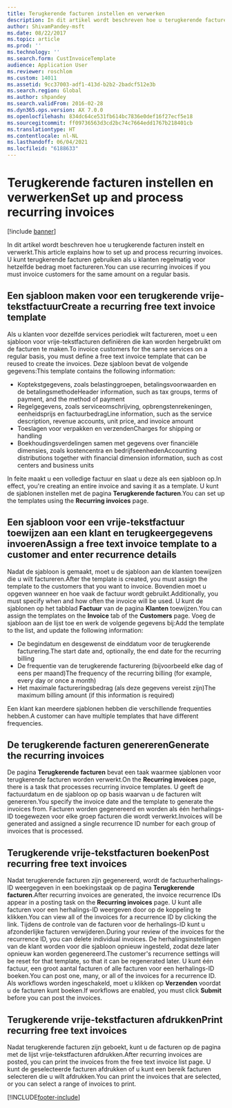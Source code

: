 ```yaml
---
title: Terugkerende facturen instellen en verwerken
description: In dit artikel wordt beschreven hoe u terugkerende facturen instelt en verwerkt. U kunt terugkerende facturen gebruiken als u klanten regelmatig voor hetzelfde bedrag moet factureren.
author: ShivamPandey-msft
ms.date: 08/22/2017
ms.topic: article
ms.prod: ''
ms.technology: ''
ms.search.form: CustInvoiceTemplate
audience: Application User
ms.reviewer: roschlom
ms.custom: 14011
ms.assetid: 9cc37003-adf1-413d-b2b2-2badcf512e3b
ms.search.region: Global
ms.author: shpandey
ms.search.validFrom: 2016-02-28
ms.dyn365.ops.version: AX 7.0.0
ms.openlocfilehash: 834dc64ce531fb614bc7836e0def16f27ecf5e18
ms.sourcegitcommit: ff09736563d3cd2bc74c7664edd1767b218401cb
ms.translationtype: HT
ms.contentlocale: nl-NL
ms.lasthandoff: 06/04/2021
ms.locfileid: "6188633"
---
```

# <a name="set-up-and-process-recurring-invoices"></a><span data-ttu-id="38c23-104">Terugkerende facturen instellen en verwerken</span><span class="sxs-lookup"><span data-stu-id="38c23-104">Set up and process recurring invoices</span></span>

[!include [banner](../includes/banner.md)]

<span data-ttu-id="38c23-105">In dit artikel wordt beschreven hoe u terugkerende facturen instelt en verwerkt.</span><span class="sxs-lookup"><span data-stu-id="38c23-105">This article explains how to set up and process recurring invoices.</span></span> <span data-ttu-id="38c23-106">U kunt terugkerende facturen gebruiken als u klanten regelmatig voor hetzelfde bedrag moet factureren.</span><span class="sxs-lookup"><span data-stu-id="38c23-106">You can use recurring invoices if you must invoice customers for the same amount on a regular basis.</span></span>

## <a name="create-a-recurring-free-text-invoice-template"></a><span data-ttu-id="38c23-107">Een sjabloon maken voor een terugkerende vrije-tekstfactuur</span><span class="sxs-lookup"><span data-stu-id="38c23-107">Create a recurring free text invoice template</span></span>

<span data-ttu-id="38c23-108">Als u klanten voor dezelfde services periodiek wilt factureren, moet u een sjabloon voor vrije-tekstfacturen definiëren die kan worden hergebruikt om de facturen te maken.</span><span class="sxs-lookup"><span data-stu-id="38c23-108">To invoice customers for the same services on a regular basis, you must define a free text invoice template that can be reused to create the invoices.</span></span> <span data-ttu-id="38c23-109">Deze sjabloon bevat de volgende gegevens:</span><span class="sxs-lookup"><span data-stu-id="38c23-109">This template contains the following information:</span></span>

-   <span data-ttu-id="38c23-110">Koptekstgegevens, zoals belastinggroepen, betalingsvoorwaarden en de betalingsmethode</span><span class="sxs-lookup"><span data-stu-id="38c23-110">Header information, such as tax groups, terms of payment, and the method of payment</span></span>
-   <span data-ttu-id="38c23-111">Regelgegevens, zoals serviceomschrijving, opbrengstenrekeningen, eenheidsprijs en factuurbedrag</span><span class="sxs-lookup"><span data-stu-id="38c23-111">Line information, such as the service description, revenue accounts, unit price, and invoice amount</span></span>
-   <span data-ttu-id="38c23-112">Toeslagen voor verpakken en verzenden</span><span class="sxs-lookup"><span data-stu-id="38c23-112">Charges for shipping or handling</span></span>
-   <span data-ttu-id="38c23-113">Boekhoudingsverdelingen samen met gegevens over financiële dimensies, zoals kostencentra en bedrijfseenheden</span><span class="sxs-lookup"><span data-stu-id="38c23-113">Accounting distributions together with financial dimension information, such as cost centers and business units</span></span>

<span data-ttu-id="38c23-114">In feite maakt u een volledige factuur en slaat u deze als een sjabloon op.</span><span class="sxs-lookup"><span data-stu-id="38c23-114">In effect, you're creating an entire invoice and saving it as a template.</span></span> <span data-ttu-id="38c23-115">U kunt de sjablonen instellen met de pagina **Terugkerende facturen**.</span><span class="sxs-lookup"><span data-stu-id="38c23-115">You can set up the templates using the **Recurring invoices** page.</span></span>

## <a name="assign-a-free-text-invoice-template-to-a-customer-and-enter-recurrence-details"></a><span data-ttu-id="38c23-116">Een sjabloon voor een vrije-tekstfactuur toewijzen aan een klant en terugkeergegevens invoeren</span><span class="sxs-lookup"><span data-stu-id="38c23-116">Assign a free text invoice template to a customer and enter recurrence details</span></span>
<span data-ttu-id="38c23-117">Nadat de sjabloon is gemaakt, moet u de sjabloon aan de klanten toewijzen die u wilt factureren.</span><span class="sxs-lookup"><span data-stu-id="38c23-117">After the template is created, you must assign the template to the customers that you want to invoice.</span></span> <span data-ttu-id="38c23-118">Bovendien moet u opgeven wanneer en hoe vaak de factuur wordt gebruikt.</span><span class="sxs-lookup"><span data-stu-id="38c23-118">Additionally, you must specify when and how often the invoice will be used.</span></span> <span data-ttu-id="38c23-119">U kunt de sjablonen op het tabblad **Factuur** van de pagina **Klanten** toewijzen.</span><span class="sxs-lookup"><span data-stu-id="38c23-119">You can assign the templates on the **Invoice** tab of the **Customers** page.</span></span> <span data-ttu-id="38c23-120">Voeg de sjabloon aan de lijst toe en werk de volgende gegevens bij:</span><span class="sxs-lookup"><span data-stu-id="38c23-120">Add the template to the list, and update the following information:</span></span>

-   <span data-ttu-id="38c23-121">De begindatum en desgewenst de einddatum voor de terugkerende facturering.</span><span class="sxs-lookup"><span data-stu-id="38c23-121">The start date and, optionally, the end date for the recurring billing</span></span>
-   <span data-ttu-id="38c23-122">De frequentie van de terugkerende facturering (bijvoorbeeld elke dag of eens per maand)</span><span class="sxs-lookup"><span data-stu-id="38c23-122">The frequency of the recurring billing (for example, every day or once a month)</span></span>
-   <span data-ttu-id="38c23-123">Het maximale factureringsbedrag (als deze gegevens vereist zijn)</span><span class="sxs-lookup"><span data-stu-id="38c23-123">The maximum billing amount (if this information is required)</span></span>

<span data-ttu-id="38c23-124">Een klant kan meerdere sjablonen hebben die verschillende frequenties hebben.</span><span class="sxs-lookup"><span data-stu-id="38c23-124">A customer can have multiple templates that have different frequencies.</span></span>

## <a name="generate-the-recurring-invoices"></a><span data-ttu-id="38c23-125">De terugkerende facturen genereren</span><span class="sxs-lookup"><span data-stu-id="38c23-125">Generate the recurring invoices</span></span>
<span data-ttu-id="38c23-126">De pagina **Terugkerende facturen** bevat een taak waarmee sjablonen voor terugkerende facturen worden verwerkt.</span><span class="sxs-lookup"><span data-stu-id="38c23-126">On the **Recurring invoices** page, there is a task that processes recurring invoice templates.</span></span> <span data-ttu-id="38c23-127">U geeft de factuurdatum en de sjabloon op op basis waarvan u de facturen wilt genereren.</span><span class="sxs-lookup"><span data-stu-id="38c23-127">You specify the invoice date and the template to generate the invoices from.</span></span> <span data-ttu-id="38c23-128">Facturen worden gegenereerd en worden als één herhalings-ID toegewezen voor elke groep facturen die wordt verwerkt.</span><span class="sxs-lookup"><span data-stu-id="38c23-128">Invoices will be generated and assigned a single recurrence ID number for each group of invoices that is processed.</span></span>

## <a name="post-recurring-free-text-invoices"></a><span data-ttu-id="38c23-129">Terugkerende vrije-tekstfacturen boeken</span><span class="sxs-lookup"><span data-stu-id="38c23-129">Post recurring free text invoices</span></span>

<span data-ttu-id="38c23-130">Nadat terugkerende facturen zijn gegenereerd, wordt de factuurherhalings-ID weergegeven in een boekingstaak op de pagina **Terugkerende facturen**.</span><span class="sxs-lookup"><span data-stu-id="38c23-130">After recurring invoices are generated, the invoice recurrence IDs appear in a posting task on the **Recurring invoices** page.</span></span> <span data-ttu-id="38c23-131">U kunt alle facturen voor een herhalings-ID weergeven door op de koppeling te klikken.</span><span class="sxs-lookup"><span data-stu-id="38c23-131">You can view all of the invoices for a recurrence ID by clicking the link.</span></span> <span data-ttu-id="38c23-132">Tijdens de controle van de facturen voor de herhalings-ID kunt u afzonderlijke facturen verwijderen.</span><span class="sxs-lookup"><span data-stu-id="38c23-132">During your review of the invoices for the recurrence ID, you can delete individual invoices.</span></span> <span data-ttu-id="38c23-133">De herhalingsinstellingen van de klant worden voor die sjabloon opnieuw ingesteld, zodat deze later opnieuw kan worden gegenereerd.</span><span class="sxs-lookup"><span data-stu-id="38c23-133">The customer's recurrence settings will be reset for that template, so that it can be regenerated later.</span></span> <span data-ttu-id="38c23-134">U kunt één factuur, een groot aantal facturen of alle facturen voor een herhalings-ID boeken.</span><span class="sxs-lookup"><span data-stu-id="38c23-134">You can post one, many, or all of the invoices for a recurrence ID.</span></span> <span data-ttu-id="38c23-135">Als workflows worden ingeschakeld, moet u klikken op **Verzenden** voordat u de facturen kunt boeken.</span><span class="sxs-lookup"><span data-stu-id="38c23-135">If workflows are enabled, you must click **Submit** before you can post the invoices.</span></span>

## <a name="print-recurring-free-text-invoices"></a><span data-ttu-id="38c23-136">Terugkerende vrije-tekstfacturen afdrukken</span><span class="sxs-lookup"><span data-stu-id="38c23-136">Print recurring free text invoices</span></span>

<span data-ttu-id="38c23-137">Nadat terugkerende facturen zijn geboekt, kunt u de facturen op de pagina met de lijst vrije-tekstfacturen afdrukken.</span><span class="sxs-lookup"><span data-stu-id="38c23-137">After recurring invoices are posted, you can print the invoices from the free text invoice list page.</span></span> <span data-ttu-id="38c23-138">U kunt de geselecteerde facturen afdrukken of u kunt een bereik facturen selecteren die u wilt afdrukken.</span><span class="sxs-lookup"><span data-stu-id="38c23-138">You can print the invoices that are selected, or you can select a range of invoices to print.</span></span>





[!INCLUDE[footer-include](../../includes/footer-banner.md)]